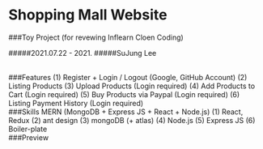 # Shopping Mall Website

###Toy Project (for revewing Inflearn Cloen Coding)

#####2021.07.22 - 2021.
#####SuJung Lee

<br>
###Features
(1) Register + Login / Logout (Google, GitHub Account)
(2) Listing Products 
(3) Upload Products (Login required)
(4) Add Products to Cart (Login required)
(5) Buy Products via Paypal (Login required)
(6) Listing Payment History (Login required)

<br>
###Skills
MERN (MongoDB + Express JS + React + Node.js)
(1) React, Redux
(2) ant design
(3) mongoDB (+ atlas)
(4) Node.js
(5) Express JS
(6) Boiler-plate

<br>
###Preview

